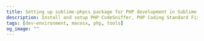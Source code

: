 ```yaml
---
title: Setting up sublime-phpcs package for PHP development in Sublime Text
description: Install and setup PHP CodeSniffer, PHP Coding Standard Fixer, Linter, Mess Detector and scheck from fb/pfff for Sublime Text 3
tags: [dev-environment, macosx, php, tools]
og_image: ""
---
```


